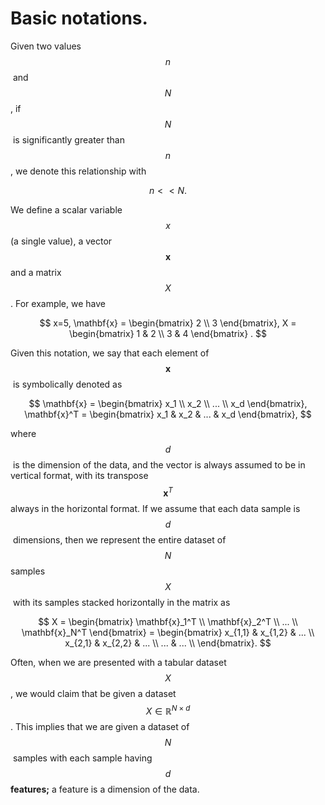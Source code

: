 # Basic notations.

Given two values $$n$$​ and $$N$$​, if $$N$$​ is significantly greater than $$n$$​, we denote this relationship with&#x20;

$$
n << N.
$$

We define a scalar variable $$x$$ (a single value), a vector $$\mathbf{x}$$ and a matrix $$X$$. For example, we have

$$
x=5, \mathbf{x} = \begin{bmatrix} 2 \\ 3 \end{bmatrix}, X = \begin{bmatrix} 1 & 2 \\ 3 & 4 \end{bmatrix}  
.
$$

Given this notation, we say that each element of $$\mathbf{x}$$​ is symbolically denoted as&#x20;

$$
\mathbf{x} = \begin{bmatrix} x_1 \\ x_2 \\ ... \\ x_d \end{bmatrix}, \mathbf{x}^T = \begin{bmatrix} x_1 & x_2 & ... & x_d \end{bmatrix},
$$

​where $$d$$​ is the dimension of the data, and the vector is always assumed to be in vertical format, with its transpose $$\mathbf{x}^T$$always in the horizontal format. If we assume that each data sample is $$d$$​ dimensions, then we represent the entire dataset of $$N$$samples $$X$$​ with its samples stacked horizontally in the matrix as

$$
X = \begin{bmatrix} \mathbf{x}_1^T \\ \mathbf{x}_2^T \\ ... \\ \mathbf{x}_N^T \end{bmatrix} =  \begin{bmatrix} x_{1,1} & x_{1,2} & ... \\ x_{2,1} & x_{2,2} & ... \\ ... & ... \\ \end{bmatrix}.
$$

Often, when we are presented with a tabular dataset $$X$$, we would claim that be given a dataset $$X \in \mathbb{R}^{N \times d}$$​. This implies that we are given a dataset of $$N$$​ samples with each sample having $$d$$ **features;** a feature is a dimension of the data.&#x20;
